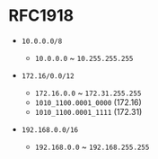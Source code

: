 # RFC1918

* `10.0.0.0/8`
  * `10.0.0.0` ~ `10.255.255.255`

* `172.16/0.0/12`
  * `172.16.0.0` ~ `172.31.255.255`
  * `1010_1100.0001_0000` (172.16)
  * `1010_1100.0001_1111` (172.31)

* `192.168.0.0/16`
  * `192.168.0.0` ~ `192.168.255.255`
